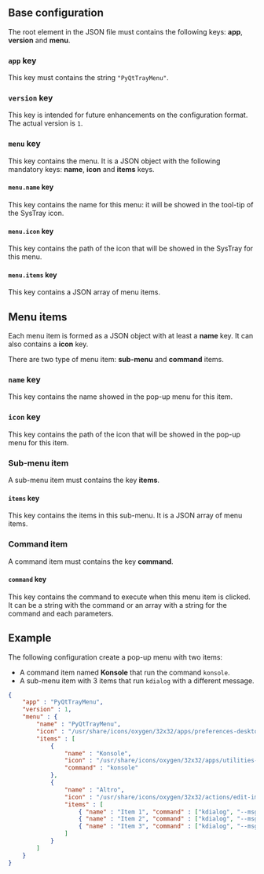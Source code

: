 ## Base configuration
The root element in the JSON file must contains the following keys: **app**, **version** and **menu**.

### `app` key
This key must contains the string `"PyQtTrayMenu"`.

### `version` key
This key is intended for future enhancements on the configuration format. The actual version is `1`.

### `menu` key
This key contains the menu. It is a JSON object with the following mandatory keys: **name**, **icon** and **items** keys.

#### `menu.name` key
This key contains the name for this menu: it will be showed in the tool-tip of the SysTray icon.

#### `menu.icon` key
This key contains the path of the icon that will be showed in the SysTray for this menu.

#### `menu.items` key
This key contains a JSON array of menu items.

## Menu items
Each menu item is formed as a JSON object with at least a **name** key. It can also contains a **icon** key.

There are two type of menu item: **sub-menu** and **command** items.

### `name` key
This key contains the name showed in the pop-up menu for this item.

### `icon` key
This key contains the path of the icon that will be showed in the pop-up menu for this item.

### Sub-menu item
A sub-menu item must contains the key **items**.

#### `items` key
This key contains the items in this sub-menu. It is a JSON array of menu items.

### Command item
A command item must contains the key **command**.

#### `command` key
This key contains the command to execute when this menu item is clicked.
It can be a string with the command or an array with a string for the command and each parameters.

## Example
The following configuration create a pop-up menu with two items:
* A command item named **Konsole** that run the command `konsole`.
* A sub-menu item with 3 items that run `kdialog` with a different message.

```json
{
    "app" : "PyQtTrayMenu",
    "version" : 1,
    "menu" : {
        "name" : "PyQtTrayMenu",
        "icon" : "/usr/share/icons/oxygen/32x32/apps/preferences-desktop-launch-feedback.png",
        "items" : [
            {
                "name" : "Konsole",
                "icon" : "/usr/share/icons/oxygen/32x32/apps/utilities-terminal.png",
                "command" : "konsole"
            },
            {
                "name" : "Altro",
                "icon" : "/usr/share/icons/oxygen/32x32/actions/edit-image-face-recognize.png",
                "items" : [
                    { "name" : "Item 1", "command" : ["kdialog", "--msgbox", "Item 1"] },
                    { "name" : "Item 2", "command" : ["kdialog", "--msgbox", "Item 2"] },
                    { "name" : "Item 3", "command" : ["kdialog", "--msgbox", "Item 3"] }
                ]
            }
        ]
    }
}
```
